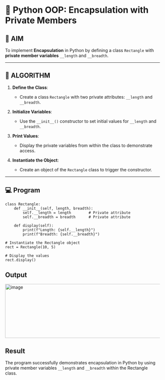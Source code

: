# 🐍 Python OOP: Encapsulation with Private Members

## 🎯 AIM

To implement **Encapsulation** in Python by defining a class `Rectangle` with **private member variables** `__length` and `__breadth`.

---

## 🧠 ALGORITHM

1. **Define the Class**:
   - Create a class `Rectangle` with two private attributes: `__length` and `__breadth`.

2. **Initialize Variables**:
   - Use the `__init__()` constructor to set initial values for `__length` and `__breadth`.

3. **Print Values**:
   - Display the private variables from within the class to demonstrate access.

4. **Instantiate the Object**:
   - Create an object of the `Rectangle` class to trigger the constructor.

---

## 💻 Program
```
class Rectangle:
    def __init__(self, length, breadth):
        self.__length = length        # Private attribute
        self.__breadth = breadth      # Private attribute

    def display(self):
        print(f"Length: {self.__length}")
        print(f"Breadth: {self.__breadth}")

# Instantiate the Rectangle object
rect = Rectangle(10, 5)

# Display the values
rect.display()

```
## Output
<img width="508" height="176" alt="image" src="https://github.com/user-attachments/assets/6c8c74c4-9081-430e-9e16-e0976a3cbcd2" />

## Result
The program successfully demonstrates encapsulation in Python by using private member variables `__length` and `__breadth` within the Rectangle class.
